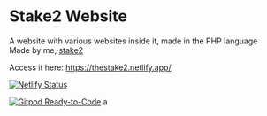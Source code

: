 # Stake2 Website
A website with various websites inside it, made in the PHP language<br>
Made by me, [stake2](https://github.com/stake2)

Access it here: https://thestake2.netlify.app/

[![Netlify Status](https://api.netlify.com/api/v1/badges/8cd84069-5194-4080-9e49-a8eae5111cf7/deploy-status)](https://app.netlify.com/sites/thestake2/deploys)

[![Gitpod Ready-to-Code](https://img.shields.io/badge/Gitpod-Ready--to--Code-blue?logo=gitpod)](https://gitpod.io/#https://github.com/stake2/stake2-website) 
a